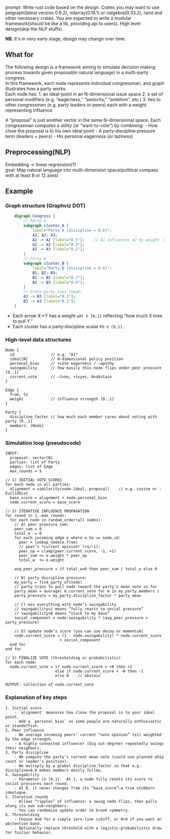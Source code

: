 prompt: Write rust code based on the design. Crates you may want to use petgraph(latest version 0.8.2), ndarray(0.16.1) or nalgebra(0.33.2), rand and other necessary crates. You are expected to write a modular framework(should be like a lib, providing api to users). High level design(skip the NLP stuffs)

**NB**: It's in very early stage, design may change over time.

## What for
The following design is a framework aiming to simulate decision making process towards given proposal(in natural language) in a multi-party congress.  
In this framework, each node represents individual congressman, and graph illustrates how a party works.  
Each node has:
	1. an ​ideal-point​ in an N-dimensional issue space
	2. a set of personal modifiers (e.g. “eagerness,” “seniority,” “ambition”, etc.)
	3. ties to other congressmen (e.g. party leaders or peers) each with a weight representing influence  

A “proposal” is just another vector in the same N-dimensional space.  Each congressman computes a utility (or “want-to-vote”) by combining:
	- How close the proposal is to his own ideal point
	- A party-discipline pressure term (leaders + peers)
	- His personal eagerness (or laziness)

## Preprocessing(NLP)
Embedding -> linear regression(?)  
goal: Map natural language into multi-dimension space(political compass with at least 8 or 12 axes)


## Example
### Graph structure (Graphviz DOT)
```dot
	digraph Congress {
		// Party A
		subgraph cluster_A {
			label="Party A (discipline = 0.8)";
			A1; A2; A3;
			A1 -> A2 [label="0.5"];    // A1 influences A2 by weight .5
			A1 -> A3 [label="0.3"];
			A2 -> A3 [label="0.2"];
		}
		// Party B
		subgraph cluster_B {
			label="Party B (discipline = 0.6)";
			B1; B2; B3;
			B1 -> B2 [label="0.7"];
			B2 -> B3 [label="0.4"];
		}
		// Cross‐party ties (weak)
		A3 -> B3 [label="0.1"];
		B3 -> A3 [label="0.1"];
	}
```

- Each arrow X→Y has a weight `wXY ∈ [0,1]` reflecting “how much X tries to pull Y.”  
- Each cluster has a party‐discipline scalar `PD ∈ [0,1]`.  

### High-level data structures
```text
Node {
  id                // e.g. "A1"
  ideal[N]          // N-dimensional policy position
  personal_bias     // +vote eagerness / –apathy
  swingability      // how easily this node flips under peer pressure [0..1]
  current_vote      // –1=no, +1=yes, 0=abstain
}

Edge {
  from, to
  weight            // influence strength [0..1]
}

Party {
  discipline_factor // how much each member cares about voting with party [0..1]
  members: [Node]
}

```

### Simulation loop (pseudocode)
``` text
INPUT:
  proposal: vector[N]
  parties: list of Party
  edges: list of Edge
  max_rounds = 5

// 1) INITIAL VOTE SCORES
for each node in all parties:
  alignment = similarity(node.ideal, proposal)    // e.g. cosine or –EuclidDist
  base_score = alignment + node.personal_bias
  node.current_score = base_score

// 2) ITERATIVE INFLUENCE PROPAGATION
for round in 1..max_rounds:
  for each node in random_order(all nodes):
    // A) peer pressure sum:
    peer_sum = 0
    total_w  = 0
    for each incoming edge e where e.to == node.id:
      peer = lookup_node(e.from)
      // peer’s *current opinion* (+1/–1):
      peer_op = clamp(peer.current_score, -1, +1)
      peer_sum += e.weight * peer_op
      total_w  += e.weight

    avg_peer_pressure = if total_w>0 then peer_sum / total_w else 0

    // B) party discipline pressure:
    my_party = find_party_of(node)
    // party tries to pull node toward the party’s mean vote so far
    party_mean = average( m.current_vote for m in my_party.members )
    party_pressure = my_party.discipline_factor * party_mean

    // C) mix everything with node’s swingability
    // swingability=1 means “fully reacts to social pressure”
    // swingability=0 means “stuck to my base”
    social_component = node.swingability * (avg_peer_pressure + party_pressure)

    // D) update node’s score (you can use decay or momentum)
    node.current_score = (1 - node.swingability) * node.current_score
                        + social_component
  end for
end for

// 3) FINALIZE VOTE (thresholding or probabilistic)
for each node:
  node.current_vote = if node.current_score > +θ then +1
                      else if node.current_score < -θ then -1
                      else 0    // abstain

OUTPUT: collection of node.current_vote

```

### Explanation of key steps
	1. Initial score
		- `alignment` measures how close the proposal is to your ideal point.
		- Add a `personal_bias` so some people are naturally enthusiastic or standoffish.
	2. Peer influence
		- We average incoming peers’ current “vote opinion” (±1) weighted by the edge strength.
		- A highly connected influencer (big out‐degree) repeatedly swings their neighbors.	
	3. Party discipline
		- We compute the party’s current mean vote (could use planned whip count or leader’s position).
		- We multiply by a global discipline_factor so that e.g. discipline=0.8 makes members mostly follow.
	4. Swingability
		- Parameter in [0,1].  At 1, a node fully resets its score to social pressures each round.
		- At 0, it never changes from its “base_score”—a true stubborn ideologue.	
	5. Iterative rounds
		- Allows “ripples” of influence: a swing node flips, then pulls along its own sub‐neighbors.
		- You can randomize update order to break symmetry.
	6. Thresholding
		- Choose θ=0 for a simple zero‐line cutoff, or θ>0 if you want an abstention band.
		- Optionally replace threshold with a logistic‐probabilistic draw for fuzzier behavior.